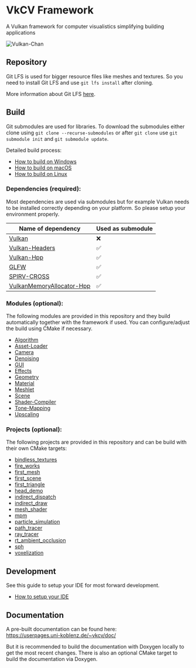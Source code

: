 # VkCV Framework
 A Vulkan framework for computer visualistics simplifying building applications

![Vulkan-Chan](https://gitlab.uni-koblenz.de/uploads/-/system/project/avatar/3712/VulkanChan.jpg)

## Repository

Git LFS is used for bigger resource files like meshes and textures. So you need to install Git LFS 
and use `git lfs install` after cloning.

More information about Git LFS [here](https://git-lfs.github.com/).

## Build

Git submodules are used for libraries. To download the submodules either clone using 
`git clone --recurse-submodules` or after `git clone` use `git submodule init` and 
`git submodule update`.

Detailed build process:
 - [How to build on Windows](doc/BUILD_WINDOWS.md)
 - [How to build on macOS](doc/BUILD_MACOS.md)
 - [How to build on Linux](doc/BUILD_LINUX.md)

### Dependencies (required):

Most dependencies are used via submodules but for example Vulkan needs to be installed correctly 
depending on your platform. So please setup your environment properly.

| Name of dependency                                                                | Used as submodule |
|-----------------------------------------------------------------------------------|---|
| [Vulkan](https://www.vulkan.org/)                                                 | ❌ |
| [Vulkan-Headers](https://github.com/KhronosGroup/Vulkan-Headers)                  | ✅ |
| [Vulkan-Hpp](https://github.com/KhronosGroup/Vulkan-Hpp)                          | ✅ |
| [GLFW](https://www.glfw.org/)                                                     | ✅ |
| [SPIRV-CROSS](https://github.com/KhronosGroup/SPIRV-Cross)                        | ✅ |
| [VulkanMemoryAllocator-Hpp](https://github.com/malte-v/VulkanMemoryAllocator-Hpp) | ✅ |

### Modules (optional):

The following modules are provided in this repository and they build automatically together with 
the framework if used. You can configure/adjust the build using CMake if necessary.

 - [Algorithm](modules/algorithm/README.md)
 - [Asset-Loader](modules/asset_loader/README.md)
 - [Camera](modules/asset_loader/README.md)
 - [Denoising](modules/denoising/README.md)
 - [GUI](modules/gui/README.md)
 - [Effects](modules/effects/README.md)
 - [Geometry](modules/geometry/README.md)
 - [Material](modules/material/README.md)
 - [Meshlet](modules/meshlet/README.md)
 - [Scene](modules/scene/README.md)
 - [Shader-Compiler](modules/shader_compiler/README.md)
 - [Tone-Mapping](modules/tone_mapping/README.md)
 - [Upscaling](modules/upscaling/README.md)

### Projects (optional):

The following projects are provided in this repository and can be build with their own CMake 
targets:

 - [bindless_textures](projects/bindless_textures/README.md)
 - [fire_works](projects/fire_works/README.md)
 - [first_mesh](projects/first_mesh/README.md)
 - [first_scene](projects/first_scene/README.md)
 - [first_triangle](projects/first_triangle/README.md)
 - [head_demo](projects/head_demo/README.md)
 - [indirect_dispatch](projects/indirect_dispatch/README.md)
 - [indirect_draw](projects/indirect_draw/README.md)
 - [mesh_shader](projects/mesh_shader/README.md)
 - [mpm](projects/mpm/README.md)
 - [particle_simulation](projects/particle_simulation/README.md)
 - [path_tracer](projects/path_tracer/README.md)
 - [ray_tracer](projects/ray_tracer/README.md)
 - [rt_ambient_occlusion](projects/rt_ambient_occlusion/README.md)
 - [sph](projects/sph/README.md)
 - [voxelization](projects/voxelization/README.md)

## Development

See this guide to setup your IDE for most forward development.
 - [How to setup your IDE](doc/SETUP_IDE.md)

## Documentation

A pre-built documentation can be found here:  
https://userpages.uni-koblenz.de/~vkcv/doc/

But it is recommended to build the documentation with Doxygen locally to get the most recent 
changes. There is also an optional CMake target to build the documentation via Doxygen.

